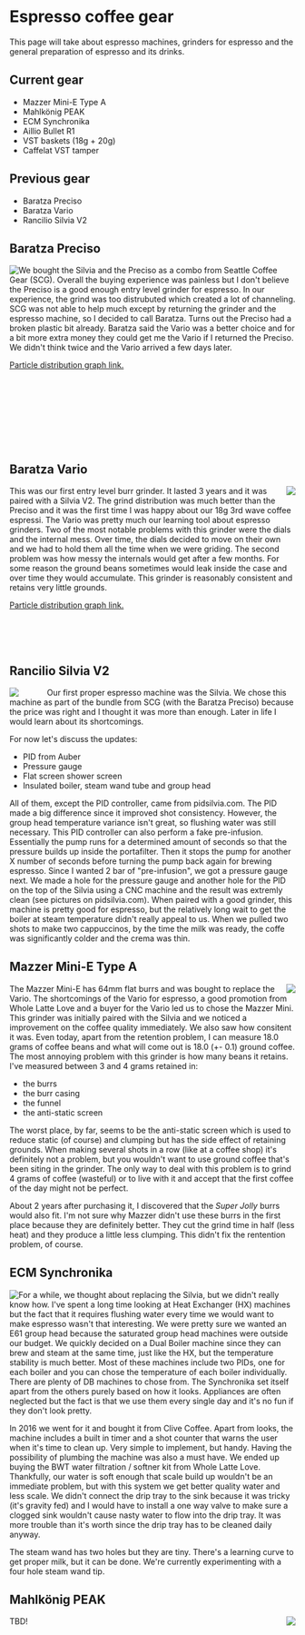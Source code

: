 # Espresso coffee gear

This page will take about espresso machines, grinders for espresso and
the general preparation of espresso and its drinks.

## Current gear

* Mazzer Mini-E Type A
* Mahlkönig PEAK
* ECM Synchronika
* Aillio Bullet R1
* VST baskets (18g + 20g)
* Caffelat VST tamper

## Previous gear

* Baratza Preciso
* Baratza Vario
* Rancilio Silvia V2

## Baratza Preciso

<img src="preciso.jpg" style="float: left">

We bought the Silvia and the Preciso as a combo from Seattle Coffee
Gear (SCG).  Overall the buying experience was painless but I don't believe
the Preciso is a good enough entry level grinder for espresso.
In our experience, the grind was too distrubuted which created a lot
of channeling.
SCG was not able to help much except by returning the
grinder and the espresso machine, so I decided to call Baratza.
Turns out the Preciso had a broken plastic bit already.
Baratza said the Vario was a better choice and for a bit more extra
money they could get me the Vario if I returned the Preciso.
We didn't think twice and the Vario arrived a few days later.

[Particle distribution graph link.](https://www.home-barista.com/downloads/baratza_preciso_particle_dist.pdf)

<br><br><br><br><br><br><br>

## Baratza Vario

<img src="vario.jpg" style="float: right">

This was our first entry level burr grinder.  It lasted 3 years and it
was paired with a Silvia V2.  The grind distribution was much better
than the Preciso and it was the first time I was happy about our 18g
3rd wave coffee espressi.  The Vario was pretty much our learning tool
about espresso grinders.
Two of the most notable problems with this grinder were the dials and
the internal mess.  Over time, the dials decided to move on their own
and we had to hold them all the time when we were griding.  The second
problem was how messy the internals would get after a few months.  For
some reason the ground beans sometimes would leak inside the case and
over time they would accumulate.
This grinder is reasonably consistent and retains very little grounds.

[Particle distribution graph link.](https://www.home-barista.com/downloads/baratza_vario_particle_dist.pdf)

<br><br><br>

## Rancilio Silvia V2

<img src="silvia.jpg" style="float: left; padding-right: 50px">

Our first proper espresso machine was the Silvia.
We chose this machine as part of the bundle from SCG (with the Baratza
Preciso) because the price was right and I thought it was more than
enough.  Later in life I would learn about its shortcomings.

For now let's discuss the updates:

 * PID from Auber
 * Pressure gauge
 * Flat screen shower screen
 * Insulated boiler, steam wand tube and group head

All of them, except the PID controller, came from pidsilvia.com.
The PID made a big difference since it improved shot consistency.
However, the group head temperature variance isn't great, so flushing
water was still necessary.  This PID controller can also perform a
fake pre-infusion. Essentially the pump runs for a determined amount
of seconds so that the pressure builds up inside the portafilter. Then
it stops the pump for another X number of seconds before turning the
pump back again for brewing espresso.  Since I wanted 2 bar of
"pre-infusion", we got a pressure gauge next.  We made a hole for the
pressure gauge and another hole for the PID on the top of the Silvia
using a CNC machine and the result was extremly clean (see pictures on
pidsilvia.com).
When paired with a good grinder, this machine is pretty good for
espresso, but the relatively long wait to get the boiler at steam
temperature didn't really appeal to us.  When we pulled two shots to
make two cappuccinos, by the time the milk was ready, the coffe was
significantly colder and the crema was thin.


## Mazzer Mini-E Type A

<img src="mazzer.jpg" style="float: right">

The Mazzer Mini-E has 64mm flat burrs and was bought to replace the
Vario.  The shortcomings of the Vario for espresso, a good promotion
from Whole Latte Love and a buyer for the Vario led us to chose the
Mazzer Mini.  This grinder was initially paired with the Silvia and we
noticed a improvement on the coffee quality immediately.  We also
saw how consitent it was.  Even today, apart from the retention
problem, I can measure 18.0 grams of coffee beans and what will come
out is 18.0 (+- 0.1) ground coffee.
The most annoying problem with this grinder is how many beans it
retains.  I've measured between 3 and 4 grams retained in:

* the burrs
* the burr casing
* the funnel
* the anti-static screen

The worst place, by far, seems to be the anti-static screen which is used to
reduce static (of course) and clumping but has the side effect of retaining
grounds.  When making several shots in a row (like at a coffee shop)
it's definitely not a problem, but you wouldn't want to use ground
coffee that's been siting in the grinder.  The only way to deal with
this problem is to grind 4 grams of coffee (wasteful) or to live with
it and accept that the first coffee of the day might not be perfect. 

About 2 years after purchasing it, I discovered that the *Super Jolly*
burrs would also fit.  I'm not sure why Mazzer didn't use these burrs
in the first place because they are definitely better.  They cut the
grind time in half (less heat) and they produce a little less
clumping.  This didn't fix the rentention problem, of course.


## ECM Synchronika

<img src="synchronika.jpg" style="float: left">

For a while, we thought about replacing the Silvia, but we didn't
really know how.  I've spent a long time looking at Heat Exchanger
(HX) machines but the fact that it requires flushing water every time
we would want to make espresso wasn't that interesting.
We were pretty sure we wanted an E61 group head because the saturated
group head machines were outside our budget.
We quickly decided on a Dual Boiler machine since they can brew and
steam at the same time, just like the HX, but the temperature stability is
much better.  Most of these machines include two PIDs, one for each
boiler and you can chose the temperature of each boiler individually.
There are plenty of DB machines to chose from.  The Synchronika set
itself apart from the others purely based on how it looks.  Appliances
are often neglected but the fact is that we use them every single day
and it's no fun if they don't look pretty. 

In 2016 we went for it and bought it from Clive Coffee.
Apart from looks, the machine includes a built in timer and a shot
counter that warns the user when it's time to clean up.  Very simple
to implement, but handy.
Having the possibility of plumbing the machine was also a must have.
We ended up buying the BWT water filtration / softner kit from Whole
Latte Love.  Thankfully, our water is soft enough that scale build up
wouldn't be an immediate problem, but with this system we get better
quality water and less scale.  We didn't connect the drip tray to the
sink because it was tricky (it's gravity fed) and I would have to
install a one way valve to make sure a clogged sink wouldn't cause
nasty water to flow into the drip tray.  It was more trouble than it's
worth since the drip tray has to be cleaned daily anyway.

The steam wand has two holes but they are tiny.  There's a learning
curve to get proper milk, but it can be done.  We're currently
experimenting with a four hole steam wand tip.

## Mahlkönig PEAK

<img src="peak.jpg" style="float: right">

TBD!
